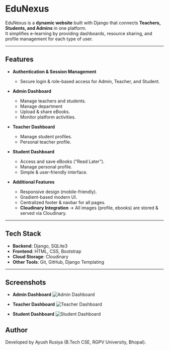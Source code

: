 # EduNexus 

EduNexus is a **dynamic website** built with Django that connects **Teachers, Students, and Admins** in one platform.  
It simplifies e-learning by providing dashboards, resource sharing, and profile management for each type of user.  

---

## Features

- **Authentication & Session Management**
  - Secure login & role-based access for Admin, Teacher, and Student.

- **Admin Dashboard**
  - Manage teachers and students.
  - Manage department
  - Upload & share eBooks.
  - Monitor platform activities.

- **Teacher Dashboard**
  - Manage student profiles.
  - Personal teacher profile.

- **Student Dashboard**
  - Access and save eBooks ("Read Later").
  - Manage personal profile.
  - Simple & user-friendly interface.

- **Additional Features**
  - Responsive design (mobile-friendly).
  - Gradient-based modern UI.
  - Centralized footer & navbar for all pages.
  - **Cloudinary Integration** → All images (profile, ebooks) are stored & served via Cloudinary.

---

## Tech Stack

- **Backend**: Django, SQLite3  
- **Frontend**: HTML, CSS, Bootstrap  
- **Cloud Storage**: Cloudinary  
- **Other Tools**: Git, GitHub, Django Templating  

---

## Screenshots

- **Admin Dashboard**
![Admin Dashboard](https://res.cloudinary.com/duhg4tvty/image/upload/v1756999276/Screenshot_2025-09-04_204942_lsokyj.png)

- **Teacher Dashboard**
![Teacher Dashboard](https://res.cloudinary.com/duhg4tvty/image/upload/v1756999328/Screenshot_2025-09-04_204543_bhqkjb.png)


- **Student Dashboard**
![Student Dashboard](https://res.cloudinary.com/duhg4tvty/image/upload/v1756999375/Screenshot_2025-09-04_203824_pjtvyv.png)


## Author

Developed by Ayush Rusiya (B.Tech CSE, RGPV University, Bhopal).